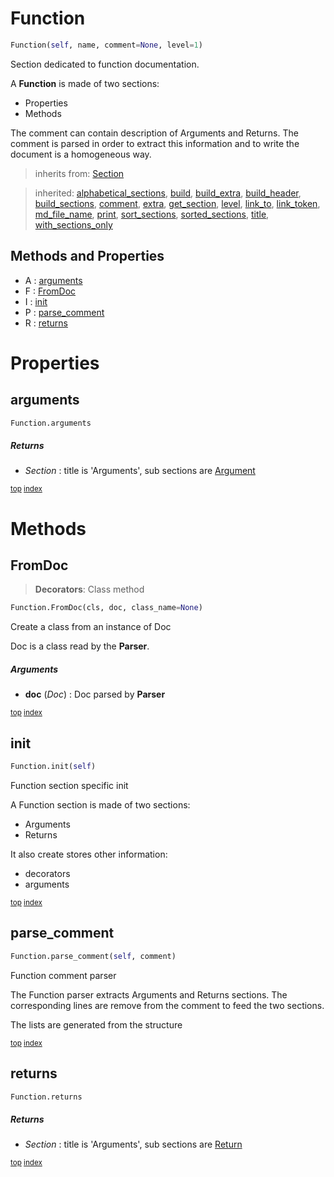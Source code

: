 # Function

``` python
Function(self, name, comment=None, level=1)
```

Section dedicated to function documentation.

A **Function** is made of two sections:
- Properties
- Methods

The comment can contain description of Arguments and Returns. The comment is parsed in order to extract this information and to write the document is a homogeneous way.




> inherits from: [Section](section.md) 

> inherited: [alphabetical_sections](section.md#alphabetical_sections), [build](section.md#build), [build_extra](section.md#build_extra), [build_header](section.md#build_header), [build_sections](section.md#build_sections), [comment](section.md#comment), [extra](section.md#extra), [get_section](section.md#get_section), [level](section.md#level), [link_to](section.md#link_to), [link_token](section.md#link_token), [md_file_name](section.md#md_file_name), [print](section.md#print), [sort_sections](section.md#sort_sections), [sorted_sections](section.md#sorted_sections), [title](section.md#title), [with_sections_only](section.md#with_sections_only)
## Methods and Properties
- A : [arguments](#arguments) 
- F : [FromDoc](#fromdoc) 
- I : [init](#init) 
- P : [parse_comment](#parse_comment) 
- R : [returns](#returns) 

# Properties

## arguments

``` python
Function.arguments
```



##### Returns

- _Section_ : title is 'Arguments', sub sections are [Argument](#argument)



<sub>[top](#function) [index](index.md)</sub>

# Methods

## FromDoc

> **Decorators**: Class method

``` python
Function.FromDoc(cls, doc, class_name=None)
```

Create a class from an instance of Doc

Doc is a class read by the **Parser**.



##### Arguments

- **doc** (_Doc_) : Doc parsed by **Parser**



<sub>[top](#function) [index](index.md)</sub>
## init

``` python
Function.init(self)
```

Function section specific init

A Function section is made of two sections:
- Arguments
- Returns

It also create stores other information:
- decorators
- arguments





<sub>[top](#function) [index](index.md)</sub>
## parse_comment

``` python
Function.parse_comment(self, comment)
```

Function comment parser

The Function parser extracts Arguments and Returns sections. The corresponding lines are remove from the comment to feed the two sections.

The lists are generated from the structure





<sub>[top](#function) [index](index.md)</sub>
## returns

``` python
Function.returns
```



##### Returns

- _Section_ : title is 'Arguments', sub sections are [Return](#return)



<sub>[top](#function) [index](index.md)</sub>

